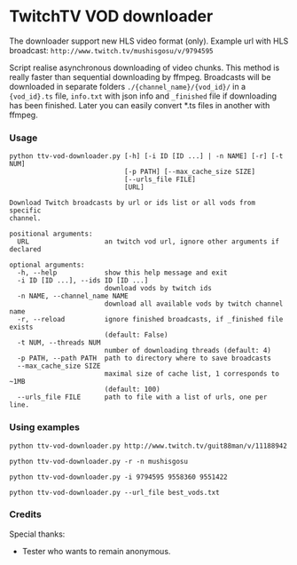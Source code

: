 TwitchTV VOD downloader
========
The downloader support new HLS video format (only). Example url with HLS broadcast:
`http://www.twitch.tv/mushisgosu/v/9794595`

Script realise asynchronous downloading of video chunks. This method is really faster than sequential downloading by ffmpeg.
Broadcasts will be downloaded in separate folders 
`./{channel_name}/{vod_id}/` 
in a `{vod_id}.ts` file, `info.txt` with json info and `_finished` file if downloading has been finished.
Later you can easily convert *.ts files in another with ffmpeg.
### Usage
```
python ttv-vod-downloader.py [-h] [-i ID [ID ...] | -n NAME] [-r] [-t NUM]
                             [-p PATH] [--max_cache_size SIZE]
                             [--urls_file FILE]
                             [URL]

Download Twitch broadcasts by url or ids list or all vods from specific
channel.

positional arguments:
  URL                   an twitch vod url, ignore other arguments if declared

optional arguments:
  -h, --help            show this help message and exit
  -i ID [ID ...], --ids ID [ID ...]
                        download vods by twitch ids
  -n NAME, --channel_name NAME
                        download all available vods by twitch channel name
  -r, --reload          ignore finished broadcasts, if _finished file exists
                        (default: False)
  -t NUM, --threads NUM
                        number of downloading threads (default: 4)
  -p PATH, --path PATH  path to directory where to save broadcasts
  --max_cache_size SIZE
                        maximal size of cache list, 1 corresponds to ~1MB
                        (default: 100)
  --urls_file FILE      path to file with a list of urls, one per line.
```
### Using examples
`python ttv-vod-downloader.py http://www.twitch.tv/guit88man/v/11188942`

`python ttv-vod-downloader.py -r -n mushisgosu`

`python ttv-vod-downloader.py -i 9794595 9558360 9551422`

`python ttv-vod-downloader.py --url_file best_vods.txt`

### Credits
Special thanks:
* Tester who wants to remain anonymous.
